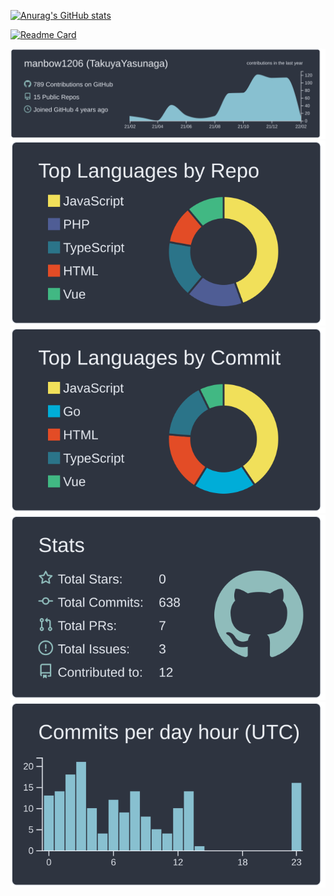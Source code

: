 [![Anurag's GitHub stats](https://github-readme-stats.vercel.app/api?username=manbow1206&hide=stars,contribs&count_private=true&show_icons=true&show_icons=true&theme=nord)](https://github.com/manbow1206)

[![Readme Card](https://github-readme-stats.vercel.app/api/pin/?username=manbow1206&repo=flow-backend&theme=nord)](https://github.com/anuraghazra/github-readme-stats)

[![](https://raw.githubusercontent.com/manbow1206/manbow1206/master/profile-summary-card-output/nord_dark/0-profile-details.svg)](https://github.com/vn7n24fzkq/github-profile-summary-cards)
[![](https://raw.githubusercontent.com/manbow1206/manbow1206/master/profile-summary-card-output/nord_dark/1-repos-per-language.svg)](https://github.com/vn7n24fzkq/github-profile-summary-cards) [![](https://raw.githubusercontent.com/manbow1206/manbow1206/master/profile-summary-card-output/nord_dark/2-most-commit-language.svg)](https://github.com/vn7n24fzkq/github-profile-summary-cards)
[![](https://raw.githubusercontent.com/manbow1206/manbow1206/master/profile-summary-card-output/nord_dark/3-stats.svg)](https://github.com/vn7n24fzkq/github-profile-summary-cards) [![](https://raw.githubusercontent.com/manbow1206/manbow1206/master/profile-summary-card-output/nord_dark/4-productive-time.svg)](https://github.com/vn7n24fzkq/github-profile-summary-cards)

